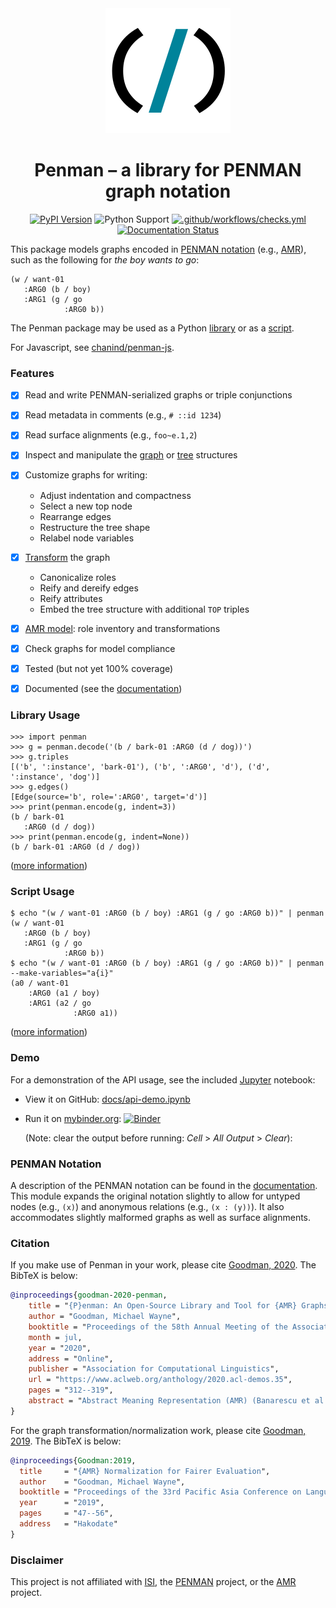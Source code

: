 <div align="center">
  <picture>
    <source media="(prefers-color-scheme: dark)" srcset="/docs/_static/logo-dark.svg">
    <source media="(prefers-color-scheme: light)" srcset="/docs/_static/logo-light.svg">
    <img alt="Shows the Penman logo: a slash character between two parentheses." src="/docs/_static/logo-light.svg">
  </picture>
</div>
<h1 align="center">Penman &ndash; a library for PENMAN graph notation</h1>
<div align="center">

[![PyPI Version](https://img.shields.io/pypi/v/penman.svg)](https://pypi.org/project/Penman/)
![Python Support](https://img.shields.io/pypi/pyversions/penman.svg)
[![.github/workflows/checks.yml](https://github.com/goodmami/penman/actions/workflows/checks.yml/badge.svg?branch=main)](https://github.com/goodmami/penman/actions/workflows/checks.yml)
[![Documentation Status](https://readthedocs.org/projects/penman/badge/?version=latest)](https://penman.readthedocs.io/en/latest/?badge=latest)

</div>

This package models graphs encoded in [PENMAN
notation](#penman-notation) (e.g., [AMR][]), such as the following for
*the boy wants to go*:

```
(w / want-01
   :ARG0 (b / boy)
   :ARG1 (g / go
            :ARG0 b))
```

The Penman package may be used as a Python [library](#library-usage)
or as a [script](#script-usage).

For Javascript, see [chanind/penman-js](https://github.com/chanind/penman-js).


### Features

- [x] Read and write PENMAN-serialized graphs or triple conjunctions
- [x] Read metadata in comments (e.g., `# ::id 1234`)
- [x] Read surface alignments (e.g., `foo~e.1,2`)
- [x] Inspect and manipulate the [graph][] or [tree][] structures
- [x] Customize graphs for writing:
  - Adjust indentation and compactness
  - Select a new top node
  - Rearrange edges
  - Restructure the tree shape
  - Relabel node variables
- [x] [Transform][transform] the graph
  - Canonicalize roles
  - Reify and dereify edges
  - Reify attributes
  - Embed the tree structure with additional `TOP` triples
- [x] [AMR model][]: role inventory and transformations
- [x] Check graphs for model compliance
- [x] Tested (but not yet 100% coverage)
- [x] Documented (see the [documentation][])


### Library Usage

```python-console
>>> import penman
>>> g = penman.decode('(b / bark-01 :ARG0 (d / dog))')
>>> g.triples
[('b', ':instance', 'bark-01'), ('b', ':ARG0', 'd'), ('d', ':instance', 'dog')]
>>> g.edges()
[Edge(source='b', role=':ARG0', target='d')]
>>> print(penman.encode(g, indent=3))
(b / bark-01
   :ARG0 (d / dog))
>>> print(penman.encode(g, indent=None))
(b / bark-01 :ARG0 (d / dog))

```

([more information](https://penman.readthedocs.io/en/latest/library.html))


### Script Usage

```console
$ echo "(w / want-01 :ARG0 (b / boy) :ARG1 (g / go :ARG0 b))" | penman
(w / want-01
   :ARG0 (b / boy)
   :ARG1 (g / go
            :ARG0 b))
$ echo "(w / want-01 :ARG0 (b / boy) :ARG1 (g / go :ARG0 b))" | penman --make-variables="a{i}"
(a0 / want-01
    :ARG0 (a1 / boy)
    :ARG1 (a2 / go
              :ARG0 a1))

```

([more information](https://penman.readthedocs.io/en/latest/command.html))


### Demo

For a demonstration of the API usage, see the included
[Jupyter](https://jupyter.org/) notebook:

- View it on GitHub: [docs/api-demo.ipynb](docs/api-demo.ipynb)
- Run it on [mybinder.org](https://mybinder.org/):
  [![Binder](https://mybinder.org/badge_logo.svg)](https://mybinder.org/v2/gh/goodmami/penman/master?filepath=docs%2Fapi-demo.ipynb)

  (Note: clear the output before running: *Cell* > *All Output* >
  *Clear*):


### PENMAN Notation

A description of the PENMAN notation can be found in the
[documentation](https://penman.readthedocs.io/en/latest/notation.html).
This module expands the original notation slightly to allow for
untyped nodes (e.g., `(x)`) and anonymous relations (e.g., `(x :
(y))`). It also accommodates slightly malformed graphs as well as
surface alignments.

### Citation

If you make use of Penman in your work, please cite [Goodman, 2020].
The BibTeX is below:

[Goodman, 2020]: https://www.aclweb.org/anthology/2020.acl-demos.35/

```bibtex
@inproceedings{goodman-2020-penman,
    title = "{P}enman: An Open-Source Library and Tool for {AMR} Graphs",
    author = "Goodman, Michael Wayne",
    booktitle = "Proceedings of the 58th Annual Meeting of the Association for Computational Linguistics: System Demonstrations",
    month = jul,
    year = "2020",
    address = "Online",
    publisher = "Association for Computational Linguistics",
    url = "https://www.aclweb.org/anthology/2020.acl-demos.35",
    pages = "312--319",
    abstract = "Abstract Meaning Representation (AMR) (Banarescu et al., 2013) is a framework for semantic dependencies that encodes its rooted and directed acyclic graphs in a format called PENMAN notation. The format is simple enough that users of AMR data often write small scripts or libraries for parsing it into an internal graph representation, but there is enough complexity that these users could benefit from a more sophisticated and well-tested solution. The open-source Python library Penman provides a robust parser, functions for graph inspection and manipulation, and functions for formatting graphs into PENMAN notation. Many functions are also available in a command-line tool, thus extending its utility to non-Python setups.",
}
```

For the graph transformation/normalization work, please cite [Goodman, 2019].
The BibTeX is below:

[Goodman, 2019]: https://jaslli.org/files/proceedings/05_paclic33_postconf.pdf

``` bibtex
@inproceedings{Goodman:2019,
  title     = "{AMR} Normalization for Fairer Evaluation",
  author    = "Goodman, Michael Wayne",
  booktitle = "Proceedings of the 33rd Pacific Asia Conference on Language, Information, and Computation",
  year      = "2019",
  pages     = "47--56",
  address   = "Hakodate"
}
```


### Disclaimer

This project is not affiliated with [ISI][], the [PENMAN][] project,
or the [AMR][] project.

[PENMAN]: http://www.isi.edu/natural-language/penman/penman.html
[AMR]: http://amr.isi.edu/
[Kasper 1989]: http://www.aclweb.org/anthology/H89-1022
[PEG]: https://en.wikipedia.org/wiki/Parsing_expression_grammar
[ISI]: http://isi.edu/

[documentation]: https://penman.readthedocs.io/
[graph]: https://penman.readthedocs.io/en/latest/api/penman.graph.html
[tree]: https://penman.readthedocs.io/en/latest/api/penman.tree.html
[transform]: https://penman.readthedocs.io/en/latest/api/penman.transform.html
[AMR model]: https://penman.readthedocs.io/en/latest/api/penman.models.amr.html

